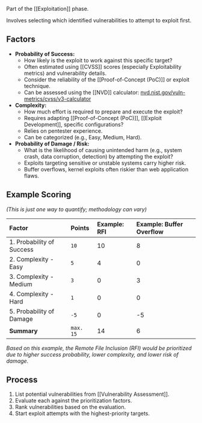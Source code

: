 Part of the [[Exploitation]] phase.

Involves selecting which identified vulnerabilities to attempt to exploit first.

## Factors

- **Probability of Success:** 
    - How likely is the exploit to work against this specific target?
    - Often estimated using [[CVSS]] scores (especially Exploitability metrics) and vulnerability details.
    - Consider the reliability of the [[Proof-of-Concept (PoC)]] or exploit technique.
    - Can be assessed using the [[NVD]] calculator: [nvd.nist.gov/vuln-metrics/cvss/v3-calculator](https://nvd.nist.gov/vuln-metrics/cvss/v3-calculator)
- **Complexity:**
    - How much effort is required to prepare and execute the exploit?
    - Requires adapting [[Proof-of-Concept (PoC)]], [[Exploit Development]], specific configurations?
    - Relies on pentester experience.
    - Can be categorized (e.g., Easy, Medium, Hard).
- **Probability of Damage / Risk:**
    - What is the likelihood of causing unintended harm (e.g., system crash, data corruption, detection) by attempting the exploit?
    - Exploits targeting sensitive or unstable systems carry higher risk.
    - Buffer overflows, kernel exploits often riskier than web application flaws.

## Example Scoring

*(This is just one way to quantify; methodology can vary)*

| Factor                    | Points    | Example: RFI | Example: Buffer Overflow |
| :------------------------ | :-------- | :----------- | :----------------------- |
| 1. Probability of Success | `10`      | 10           | 8                        |
| 2. Complexity - Easy      | `5`       | 4            | 0                        |
| 3. Complexity - Medium    | `3`       | 0            | 3                        |
| 4. Complexity - Hard      | `1`       | 0            | 0                        |
| 5. Probability of Damage  | `-5`      | 0            | -5                       |
| **Summary**               | `max. 15` | 14           | 6                        |

*Based on this example, the Remote File Inclusion (RFI) would be prioritized due to higher success probability, lower complexity, and lower risk of damage.*

## Process

1.  List potential vulnerabilities from [[Vulnerability Assessment]].
2.  Evaluate each against the prioritization factors.
3.  Rank vulnerabilities based on the evaluation.
4.  Start exploit attempts with the highest-priority targets. 
